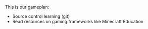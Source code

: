 This is our gameplan:

- Source control learning (git)
- Read resources on gaming frameworks like Minecraft Education